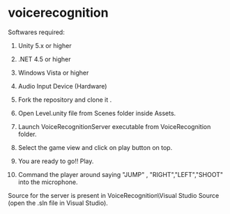 # voicerecognition

Softwares required:
1. Unity 5.x or higher
2. .NET 4.5 or higher
3. Windows Vista or higher
4. Audio Input Device (Hardware)


1. Fork the repository and clone it .
2. Open Level.unity file from Scenes folder inside Assets.
3. Launch VoiceRecognitionServer executable from VoiceRecognition folder.
4. Select the game view and click on play button on top.
5. You are ready to go!! Play.
6. Command the player around saying "JUMP" , "RIGHT","LEFT","SHOOT" into the microphone.
 
Source for the server is present in VoiceRecognition\Visual Studio Source (open the .sln file in Visual Studio). 

